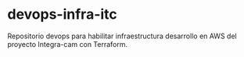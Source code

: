 # devops-infra-itc
 Repositorio devops para habilitar infraestructura desarrollo en AWS del proyecto Integra-cam con Terraform.
